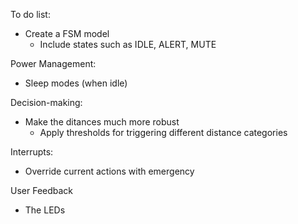 To do list:

- Create a FSM model
    - Include states such as IDLE, ALERT, MUTE 

Power Management:
- Sleep modes (when idle)

Decision-making:
- Make the ditances much more robust
    - Apply thresholds for triggering different distance categories


Interrupts:
- Override current actions with emergency

User Feedback
- The LEDs